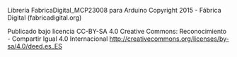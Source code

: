 Librería FabricaDigital_MCP23008 para Arduino
Copyright 2015 - Fábrica Digital (fabricadigital.org)

Publicado bajo licencia CC-BY-SA 4.0
Creative Commons: Reconocimiento - Compartir Igual 4.0 Internacional
http://creativecommons.org/licenses/by-sa/4.0/deed.es_ES
